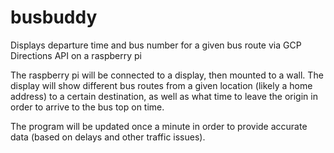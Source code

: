 # busbuddy
Displays departure time and bus number for a given bus route via GCP Directions API on a raspberry pi

The raspberry pi will be connected to a display, then mounted to a wall. The display will show different bus routes from a given location
(likely a home address) to a certain destination, as well as what time to leave the origin in order to arrive to the bus top on time.

The program will be updated once a minute in order to provide accurate data (based on delays and other traffic issues).
